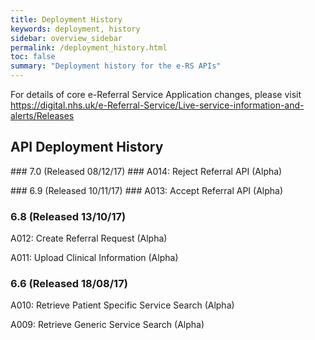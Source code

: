 ```yaml
---
title: Deployment History
keywords: deployment, history
sidebar: overview_sidebar
permalink: /deployment_history.html
toc: false
summary: "Deployment history for the e-RS APIs"
---
```


For details of core e-Referral Service Application changes, please visit https://digital.nhs.uk/e-Referral-Service/Live-service-information-and-alerts/Releases

## API Deployment History ##

### 7.0 (Released 08/12/17) ###
A014: Reject Referral API (Alpha)

### 6.9 (Released 10/11/17) ###
A013: Accept Referral API (Alpha)

### 6.8 (Released 13/10/17) ###
A012: Create Referral Request (Alpha)

A011: Upload Clinical Information (Alpha)

### 6.6 (Released 18/08/17) ###
A010: Retrieve Patient Specific Service Search (Alpha)

A009: Retrieve Generic Service Search (Alpha)
